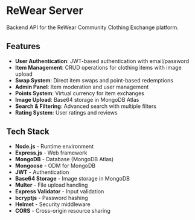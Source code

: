 # ReWear Server

Backend API for the ReWear Community Clothing Exchange platform.

## Features

- **User Authentication**: JWT-based authentication with email/password
- **Item Management**: CRUD operations for clothing items with image upload
- **Swap System**: Direct item swaps and point-based redemptions
- **Admin Panel**: Item moderation and user management
- **Points System**: Virtual currency for item exchanges
- **Image Upload**: Base64 storage in MongoDB Atlas
- **Search & Filtering**: Advanced search with multiple filters
- **Rating System**: User ratings and reviews

## Tech Stack

- **Node.js** - Runtime environment
- **Express.js** - Web framework
- **MongoDB** - Database (MongoDB Atlas)
- **Mongoose** - ODM for MongoDB
- **JWT** - Authentication
- **Base64 Storage** - Image storage in MongoDB
- **Multer** - File upload handling
- **Express Validator** - Input validation
- **bcryptjs** - Password hashing
- **Helmet** - Security middleware
- **CORS** - Cross-origin resource sharing

